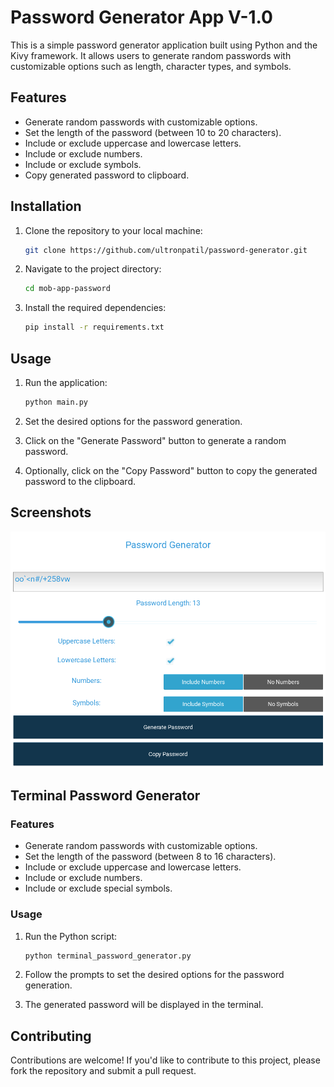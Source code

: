 # Password Generator App V-1.0

This is a simple password generator application built using Python and the Kivy framework. It allows users to generate random passwords with customizable options such as length, character types, and symbols.

## Features

- Generate random passwords with customizable options.
- Set the length of the password (between 10 to 20 characters).
- Include or exclude uppercase and lowercase letters.
- Include or exclude numbers.
- Include or exclude symbols.
- Copy generated password to clipboard.

## Installation

1. Clone the repository to your local machine:

   ```bash
   git clone https://github.com/ultronpatil/password-generator.git
   ```

2. Navigate to the project directory:

   ```bash
   cd mob-app-password
   ```

3. Install the required dependencies:

   ```bash
   pip install -r requirements.txt
   ```

## Usage

1. Run the application:

   ```bash
   python main.py
   ```

2. Set the desired options for the password generation.
3. Click on the "Generate Password" button to generate a random password.
4. Optionally, click on the "Copy Password" button to copy the generated password to the clipboard.

## Screenshots

![alt text](screenshots/Screenshot.png)

## Terminal Password Generator

### Features

- Generate random passwords with customizable options.
- Set the length of the password (between 8 to 16 characters).
- Include or exclude uppercase and lowercase letters.
- Include or exclude numbers.
- Include or exclude special symbols.

### Usage

1. Run the Python script:

   ```bash
   python terminal_password_generator.py
   ```

2. Follow the prompts to set the desired options for the password generation.
3. The generated password will be displayed in the terminal.

## Contributing

Contributions are welcome! If you'd like to contribute to this project, please fork the repository and submit a pull request.
